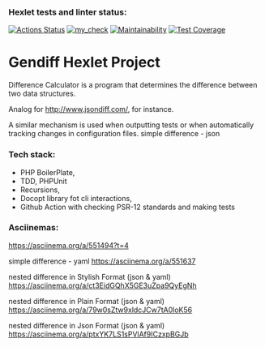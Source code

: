 ### Hexlet tests and linter status:
[![Actions Status](https://github.com/VladislavArutiunian/php-project-48/workflows/hexlet-check/badge.svg)](https://github.com/VladislavArutiunian/php-project-48/actions)
[![my_check](https://github.com/VladislavArutiunian/php-project-48/actions/workflows/my-check.yml/badge.svg)](https://github.com/VladislavArutiunian/php-project-48/actions/workflows/my-check.yml)
[![Maintainability](https://api.codeclimate.com/v1/badges/183b07deac29774fb259/maintainability)](https://codeclimate.com/github/VladislavArutiunian/php-project-48/maintainability)
[![Test Coverage](https://api.codeclimate.com/v1/badges/183b07deac29774fb259/test_coverage)](https://codeclimate.com/github/VladislavArutiunian/php-project-48/test_coverage)

# Gendiff Hexlet Project

Difference Calculator is a program that determines the difference between two data structures.

Analog for http://www.jsondiff.com/, for instance.

A similar mechanism is used when outputting tests or when automatically tracking changes in configuration files.
simple difference - json

### Tech stack:
- PHP BoilerPlate,
- TDD, PHPUnit
- Recursions,
- Docopt library fot cli interactions,
- Github Action with checking PSR-12 standards and making tests

### Asciinemas:
https://asciinema.org/a/551494?t=4

simple difference - yaml
https://asciinema.org/a/551637

nested difference in Stylish Format (json & yaml)
https://asciinema.org/a/ct3EidGQhX5GE3uZpa9QyEgNh

nested difference in Plain Format (json & yaml)
https://asciinema.org/a/79w0sZtw9xldcJCw7tA0loK56

nested difference in Json Format (json & yaml)
https://asciinema.org/a/ptxYK7LS1sPVlAf9ICzxpBGJb
